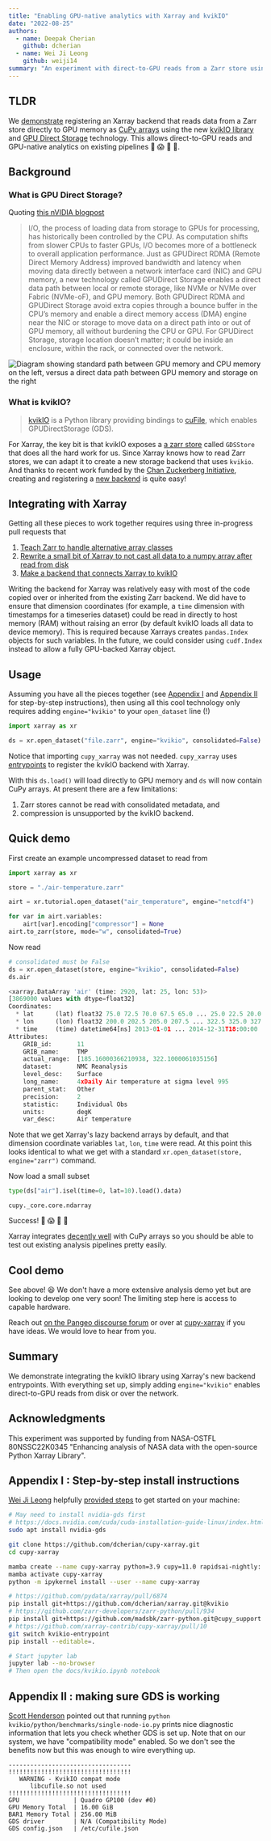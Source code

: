 ```yaml
---
title: "Enabling GPU-native analytics with Xarray and kvikIO"
date: "2022-08-25"
authors:
  - name: Deepak Cherian
    github: dcherian
  - name: Wei Ji Leong
    github: weiji14
summary: "An experiment with direct-to-GPU reads from a Zarr store using Xarray."
---
```


## TLDR

We [demonstrate](https://github.com/xarray-contrib/cupy-xarray/pull/10) registering an Xarray backend that reads data from a Zarr store directly to GPU memory as [CuPy arrays](https://cupy.dev) using the new [kvikIO library](https://docs.rapids.ai/api/kvikio/stable/) and [GPU Direct Storage](https://developer.nvidia.com/blog/gpudirect-storage/) technology. This allows direct-to-GPU reads and GPU-native analytics on existing pipelines 🎉 😱 🤯 🥳.

## Background

### What is GPU Direct Storage?

Quoting [this nVIDIA blogpost](https://developer.nvidia.com/blog/gpudirect-storage/)

> I/O, the process of loading data from storage to GPUs for processing, has historically been controlled by the CPU. As computation shifts from slower CPUs to faster GPUs, I/O becomes more of a bottleneck to overall application performance. Just as GPUDirect RDMA (Remote Direct Memory Address) improved bandwidth and latency when moving data directly between a network interface card (NIC) and GPU memory, a new technology called GPUDirect Storage enables a direct data path between local or remote storage, like NVMe or NVMe over Fabric (NVMe-oF), and GPU memory. Both GPUDirect RDMA and GPUDirect Storage avoid extra copies through a bounce buffer in the CPU’s memory and enable a direct memory access (DMA) engine near the NIC or storage to move data on a direct path into or out of GPU memory, all without burdening the CPU or GPU. For GPUDirect Storage, storage location doesn’t matter; it could be inside an enclosure, within the rack, or connected over the network.

![Diagram showing standard path between GPU memory and CPU memory on the left, versus a direct data path between GPU memory and storage on the right](https://developer.nvidia.com/blog/wp-content/uploads/2019/08/GPUDirect-Fig-1-New.png)

### What is kvikIO?

> [kvikIO](https://github.com/rapidsai/kvikio) is a Python library providing bindings to [cuFile](https://docs.nvidia.com/gpudirect-storage/api-reference-guide/index.html#introduction), which enables GPUDirectStorage (GDS).

For Xarray, the key bit is that kvikIO exposes a [a zarr store](https://docs.rapids.ai/api/kvikio/stable/api.html#zarr) called `GDSStore` that does all the hard work for us. Since Xarray knows how to read Zarr stores, we can adapt it to create a new storage backend that uses `kvikio`. And thanks to recent work funded by the [Chan Zuckerberg Initiative](https://xarray.dev/blog/czi-eoss-grant-conclusion), creating and registering a [new backend](https://docs.xarray.dev/en/stable/internals/how-to-add-new-backend.html) is quite easy!

## Integrating with Xarray

Getting all these pieces to work together requires using three in-progress pull requests that

1. [Teach Zarr to handle alternative array classes](https://github.com/zarr-developers/zarr-python/pull/934)
2. [Rewrite a small bit of Xarray to not cast all data to a numpy array after read from disk](https://github.com/pydata/xarray/pull/6874)
3. [Make a backend that connects Xarray to kvikIO](https://github.com/xarray-contrib/cupy-xarray/pull/10)

Writing the backend for Xarray was relatively easy with most of the code copied over or inherited from the existing Zarr backend. We did have to ensure that dimension coordinates (for example, a `time` dimension with timestamps for a timeseries dataset) could be read in directly to host memory (RAM) without raising an error (by default kvikIO loads all data to device memory). This is required because Xarrays creates `pandas.Index` objects for such variables. In the future, we could consider using `cudf.Index` instead to allow a fully GPU-backed Xarray object.

## Usage

Assuming you have all the pieces together (see [Appendix I](#appendix-i--step-by-step-install-instructions) and [Appendix II](#appendix-ii--making-sure-gds-is-working) for step-by-step instructions), then using all this cool technology only requires adding `engine="kvikio"` to your `open_dataset` line (!)

```python
import xarray as xr

ds = xr.open_dataset("file.zarr", engine="kvikio", consolidated=False)
```

Notice that importing `cupy_xarray` was not needed. `cupy_xarray` uses [entrypoints](https://packaging.python.org/en/latest/specifications/entry-points/) to register the kvikIO backend with Xarray.

With this `ds.load()` will load directly to GPU memory and `ds` will now contain CuPy arrays. At present there are a few limitations:

1. Zarr stores cannot be read with consolidated metadata, and
2. compression is unsupported by the kvikIO backend.

## Quick demo

First create an example uncompressed dataset to read from

```python
import xarray as xr

store = "./air-temperature.zarr"

airt = xr.tutorial.open_dataset("air_temperature", engine="netcdf4")

for var in airt.variables:
    airt[var].encoding["compressor"] = None
airt.to_zarr(store, mode="w", consolidated=True)
```

Now read

```python
# consolidated must be False
ds = xr.open_dataset(store, engine="kvikio", consolidated=False)
ds.air
```

```python
<xarray.DataArray 'air' (time: 2920, lat: 25, lon: 53)>
[3869000 values with dtype=float32]
Coordinates:
  * lat      (lat) float32 75.0 72.5 70.0 67.5 65.0 ... 25.0 22.5 20.0 17.5 15.0
  * lon      (lon) float32 200.0 202.5 205.0 207.5 ... 322.5 325.0 327.5 330.0
  * time     (time) datetime64[ns] 2013-01-01 ... 2014-12-31T18:00:00
Attributes:
    GRIB_id:       11
    GRIB_name:     TMP
    actual_range:  [185.16000366210938, 322.1000061035156]
    dataset:       NMC Reanalysis
    level_desc:    Surface
    long_name:     4xDaily Air temperature at sigma level 995
    parent_stat:   Other
    precision:     2
    statistic:     Individual Obs
    units:         degK
    var_desc:      Air temperature
```

Note that we get Xarray's lazy backend arrays by default, and that dimension coordinate variables `lat`, `lon`, `time` were read. At this point this looks identical to what we get with a standard `xr.open_dataset(store, engine="zarr")` command.

Now load a small subset

```python
type(ds["air"].isel(time=0, lat=10).load().data)
```

```
cupy._core.core.ndarray
```

Success! 🎉 😱 🤯 🥳

Xarray integrates [decently well](https://cupy-xarray.readthedocs.io/quickstart.html) with CuPy arrays so you should be able to test out existing analysis pipelines pretty easily.

## Cool demo

See above! 😆 We don't have a more extensive analysis demo yet but are looking to develop one very soon! The limiting step here is access to capable hardware.

Reach out [on the Pangeo discourse forum](https://discourse.pangeo.io/tag/machine-learning) or over at [cupy-xarray](https://github.com/xarray-contrib/cupy-xarray) if you have ideas. We would love to hear from you.

## Summary

We demonstrate integrating the kvikIO library using Xarray's new backend entrypoints. With everything set up, simply adding `engine="kvikio"` enables direct-to-GPU reads from disk or over the network.

## Acknowledgments

This experiment was supported by funding from NASA-OSTFL 80NSSC22K0345 "Enhancing analysis of NASA data with the open-source Python Xarray Library".

## Appendix I : Step-by-step install instructions

[Wei Ji Leong](https://github.com/weiji14) helpfully [provided steps](https://github.com/xarray-contrib/cupy-xarray/pull/10#issuecomment-1218374773) to get started on your machine:

```bash
# May need to install nvidia-gds first
# https://docs.nvidia.com/cuda/cuda-installation-guide-linux/index.html#ubuntu-installation-common
sudo apt install nvidia-gds

git clone https://github.com/dcherian/cupy-xarray.git
cd cupy-xarray

mamba create --name cupy-xarray python=3.9 cupy=11.0 rapidsai-nightly::kvikio=22.10 jupyterlab=3.4.5 pooch=1.6.0 netcdf4=1.6.0 watermark=2.3.1
mamba activate cupy-xarray
python -m ipykernel install --user --name cupy-xarray

# https://github.com/pydata/xarray/pull/6874
pip install git+https://github.com/dcherian/xarray.git@kvikio
# https://github.com/zarr-developers/zarr-python/pull/934
pip install git+https://github.com/madsbk/zarr-python.git@cupy_support
# https://github.com/xarray-contrib/cupy-xarray/pull/10
git switch kvikio-entrypoint
pip install --editable=.

# Start jupyter lab
jupyter lab --no-browser
# Then open the docs/kvikio.ipynb notebook
```

## Appendix II : making sure GDS is working

[Scott Henderson](https://github.com/scottyhq) pointed out that running `python kvikio/python/benchmarks/single-node-io.py` prints nice diagnostic information that lets you check whether GDS is set up. Note that on our system, we have "compatibility mode" enabled. So we don't see the benefits now but this was enough to wire everything up.

```
----------------------------------
!!!!!!!!!!!!!!!!!!!!!!!!!!!!!!!!!!
   WARNING - KvikIO compat mode
      libcufile.so not used
!!!!!!!!!!!!!!!!!!!!!!!!!!!!!!!!!!
GPU               | Quadro GP100 (dev #0)
GPU Memory Total  | 16.00 GiB
BAR1 Memory Total | 256.00 MiB
GDS driver        | N/A (Compatibility Mode)
GDS config.json   | /etc/cufile.json
```

